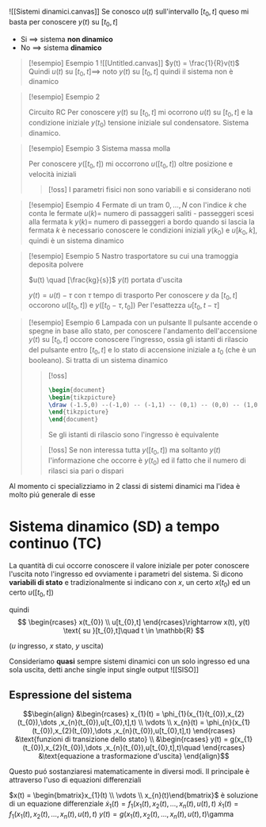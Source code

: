 ![[Sistemi dinamici.canvas]]
Se conosco $u(t)$ sull'intervallo $[t_{0},t]$ queso mi basta per conoscere $y(t)$ su $[t_{0},t]$

- Si $\implies$ sistema **non dinamico**
- No $\implies$ sistema **dinamico**

>[!esempio] Esempio 1
> ![[Untitled.canvas]]
> $y(t) = \frac{1}{R}v(t)$
> Quindi $u(t)$ su $[t_{0},t] \implies$ noto $y(t)$ su $[t_{0},t]$ quindi il sistema non è dinamico
> 
>
>


>[!esempio] Esempio 2
>
>Circuito RC
>Per conoscere $y(t)$ su $[t_{0},t]$ mi ocorrono $u(t)$ su $[t_{0},t]$ e la condizione iniziale $y(t_{0})$ tensione iniziale sul condensatore. Sistema dinamico.

>[!esempio] Esempio 3
>Sistema massa molla
>
>Per conoscere $y([t_{0},t])$ mi occorrono $u([t_{0},t])$ oltre posizione e velocità iniziali
>
>>[!oss]
>>I parametri fisici non sono variabili e si considerano noti

>[!esempio] Esempio 4
>Fermate di un tram
>$0,\dots,N$ con l'indice $k$ che conta le fermate
>$u(k) =$ numero di passaggeri saliti - passeggeri scesi alla fermata k
>$y(k) =$ numero di passeggeri a bordo quando si lascia la fermata $k$
>è necessario conoscere le condizioni iniziali $y(k_{0})$ e $u[k_{0},k]$, quindi è un sistema dinamico

>[!esempio] Esempio 5
>Nastro trasportatore su cui una tramoggia deposita polvere
>
>$u(t) \quad [\frac{kg}{s}]$
>$y(t)$ portata d'uscita 
>
>$y(t) = u(t) - \tau$ con $\tau$ tempo di trasporto
>Per conoscere $y$ da $[t_{0},t]$ occorono $u([t_{0},t])$ e $y([t_{0}-\tau,t_{0}])$ 
>Per l'esattezza $u[t_{0},t - \tau]$
>

>[!esempio] Esempio 6
>Lampada con un pulsante
>Il pulsante accende o spegne in base allo stato, per conoscere l'andamento dell'accensione $y(t)$ su $[t_{0},t]$ occore conoscere l'ingresso, ossia gli istanti di rilascio del pulsante entro $[t_{0},t]$ e lo stato di accensione iniziale a $t_{0}$ (che è un booleano). Si tratta di un sistema dinamico
>
>>[!oss]
>> ```tikz
>>\begin{document}
>>\begin{tikzpicture}
>>\draw (-1.5,0) --(-1,0) -- (-1,1) -- (0,1) -- (0,0) -- (1,0) -- (1,1) -- (1.2,1) -- (1.2,0);
>>\end{tikzpicture}
>>\end{document}
>>```
>>Se gli istanti di rilascio sono l'ingresso è equivalente
>
>>[!oss]
>>Se non interessa tutta $y([t_{0},t])$ ma soltanto $y(t)$ l'informazione che occorre è $y(t_{0})$ ed il fatto che il numero di rilasci sia pari o dispari


Al momento ci specializziamo in 2 classi di sistemi dinamici ma l'idea è molto piú generale di esse

# Sistema dinamico (SD) a tempo continuo (TC)
La quantità di cui occorre conoscere il valore iniziale per poter conoscere l'uscita noto l'ingresso ed ovviamente i parametri del sistema. Si dicono **variabili di stato** e tradizionalmente si indicano con $x$, un certo $x(t_{0})$  ed un certo $u([t_{0},t])$

quindi
$$
\begin{rcases}
x(t_{0}) \\
u[t_{0},t]
\end{rcases}\rightarrow  x(t), y(t) \text{ su }[t_{0},t]\quad t \in \mathbb{R}
$$

($u$ ingresso, $x$ stato, $y$ uscita)

Consideriamo **quasi** sempre sistemi dinamici con un solo ingresso ed una sola uscita, detti anche single input single output
![[SISO]] 

## Espressione del sistema
$$\begin{align}
&\begin{rcases}
x_{1}(t) = \phi_{1}(x_{1}(t_{0}),x_{2}(t_{0}),\dots ,x_{n}(t_{0}),u[t_{0},t],t) \\ 
\vdots \\
x_{n}(t) = \phi_{n}(x_{1}(t_{0}),x_{2}(t_{0}),\dots ,x_{n}(t_{0}),u[t_{0},t],t)
\end{rcases} &\text{funzioni di transizione dello stato} \\
&\begin{rcases}
y(t)  = g(x_{1}(t_{0}),x_{2}(t_{0}),\dots ,x_{n}(t_{0}),u[t_{0},t],t)\quad
\end{rcases} &\text{equazione a trasformazione d'uscita}
\end{align}$$

Questo puó sostanziaresi matematicamente in diversi modi. Il principale è attraverso l'uso di equazioni differenziali

$x(t) = \begin{bmatrix}x_{1}(t) \\ \vdots \\ x_{n}(t)\end{bmatrix}$ è soluzione di un equazione differenziale
$\dot{x}_{1}(t) = f_{1}(x_{1}(t),x_{2}(t),\dots,x_{n}(t),u(t),t)$
$\dot{x}_{1}(t) = f_{1}(x_{1}(t),x_{2}(t),\dots,x_{n}(t),u(t),t)$
$y(t) = g(x_{1}(t),x_{2}(t),\dots,x_{n}(t),u(t),t)$\gamma